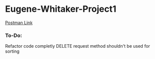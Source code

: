 # Eugene-Whitaker-Project1 #

[Postman Link](https://app.getpostman.com/join-team?invite_code=3994deb6b4a227464aa8960c529fd475)

### To-Do: ###
Refactor code completly
    DELETE request method shouldn't be used for sorting
